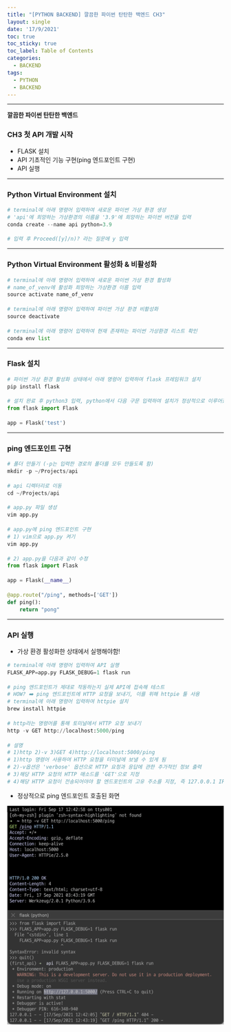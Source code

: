 ```yaml
---
title: "[PYTHON BACKEND] 깔끔한 파이썬 탄탄한 백엔드 CH3"
layout: single
date: '17/9/2021'
toc: true
toc_sticky: true
toc_label: Table of Contents
categories:
  - BACKEND
tags:
  - PYTHON
  - BACKEND
---
```


---
<b>깔끔한 파이썬 탄탄한 백엔드</b>
### CH3 첫 API 개발 시작
* FLASK 설치
* API 기초적인 기능 구현(ping 엔드포인트 구현)
* API 실행

---

### Python Virtual  Environment 설치

```python
# terminal에 아래 명령어 입력하여 새로운 파이썬 가상 환경 생성
# 'api'에 희망하는 가상환경의 이름을 '3.9'에 희망하는 파이썬 버전을 입력
conda create --name api python=3.9 

# 입력 후 Proceed([y]/n)? 라는 질문에 y 입력
```
---

### Python Virtual  Environment  활성화 & 비활성화

```python
# terminal에 아래 명령어 입력하여 새로운 파이썬 가상 환경 활성화
# name_of_venv에 활성화 희망하는 가상환경 이름 입력
source activate name_of_venv

# terminal에 아래 명령어 입력하여 파이썬 가상 환경 비활성화
source deactivate

# terminal에 아래 명령어 입력하여 현재 존재하는 파이썬 가상환경 리스트 확인
conda env list
```
---

### Flask 설치

```python
# 파이썬 가상 환경 활성화 상태에서 아래 명령어 입력하여 flask 프레임워크 설치
pip install flask

# 설치 완료 후 python3 입력, python에서 다음 구문 입력하여 설치가 정상적으로 이루어졌는지 확인
from flask import Flask

app = Flask('test')
```
---

### ping 엔드포인트 구현

```python
# 폴더 만들기 (-p는 입력한 경로의 폴더를 모두 만들도록 함)
mkdir -p ~/Projects/api

# api 디렉터리로 이동
cd ~/Projects/api

# app.py 파일 생성
vim app.py

# app.py에 ping 엔드포인트 구현
# 1) vim으로 app.py 켜기
vim app.py

# 2) app.py을 다음과 같이 수정
from flask import Flask

app = Flask(__name__)

@app.route("/ping", methods=['GET'])
def ping():
    return "pong"
```
---

### API 실행
* 가상 환경 활성화한 상태에서 실행해야함!

```python
# terminal에 아래 명령어 입력하여 API 실행
FLASK_APP=app.py FLASK_DEBUG=1 flask run

# ping 엔드포인트가 제대로 작동하는지 실제 API에 접속해 테스트
# HOW? ➡️ ping 엔드포인트에 HTTP 요청을 보내기, 이를 위해 httpie 툴 사용
# terminal에 아래 명령어 입력하여 httpie 설치 
brew install httpie

# http라는 명령어를 통해 토미널에서 HTTP 요청 보내기
http -v GET http://localhost:5000/ping
        
# 설명
# 1)http 2)-v 3)GET 4)http://localhost:5000/ping
# 1)http 명령어 사용하여 HTTP 요청을 터미널에 보낼 수 있게 됨
# 2)-v옵션은 'verbose' 옵션으로 HTTP 요청과 응답에 관한 추가적인 정보 출력
# 3)해당 HTTP 요청의 HTTP 매소드를 'GET'으로 지정
# 4)해당 HTTP 요청이 전송되어야야 할 엔드포인트의 고유 주소를 지정, 즉 127.0.0.1 IP 주소의 포트(port) 5000번에서 실행되고 있는 API의 '/ping' 주소에 지정되어 있는 엔드포인트로 HTTP 요청을 보내라고 명령한 것
```
* 정상적으로 ping 엔드포인트 호출된 화면

![img](/img/backend/ch3_img1.png)


